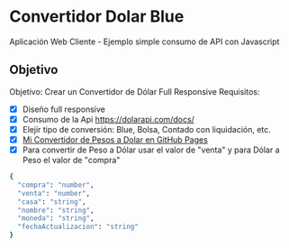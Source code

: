 # Convertidor Dolar Blue
Aplicación Web Cliente - Ejemplo simple consumo de API con Javascript

## Objetivo
Objetivo: Crear un Convertidor de Dólar Full Responsive
Requisitos:
- [x] Diseño full responsive
- [x] Consumo de la Api https://dolarapi.com/docs/
- [x] Elejir tipo de conversión: Blue, Bolsa, Contado con liquidación, etc.
- [x] <a href="https://mathieuclaudio.github.io/convertidordolar" target="_blank">Mi Convertidor de Pesos a Dolar en GitHub Pages</a>
- [x] Para convertir de Peso a Dólar usar el valor de "venta" y para Dólar a Peso el valor de "compra"
```bash
{
  "compra": "number",
  "venta": "number",
  "casa": "string",
  "nombre": "string",
  "moneda": "string",
  "fechaActualizacion": "string"
}
```

